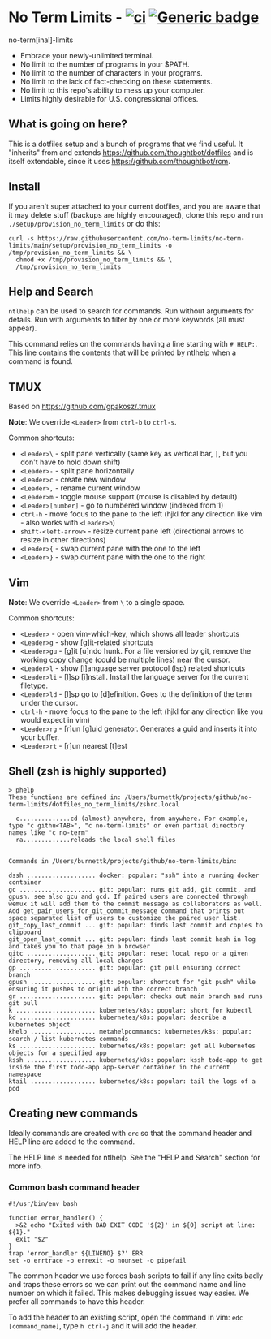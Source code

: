 # No Term Limits - [![ci](https://github.com/no-term-limits/no-term-limits/actions/workflows/ci.yml/badge.svg)](https://github.com/no-term-limits/no-term-limits/actions/workflows/ci.yml) [![Generic badge](https://img.shields.io/badge/built%20with-science-1abc9c.svg)](https://shields.io/)


no-term[inal]-limits

 * Embrace your newly-unlimited terminal.
 * No limit to the number of programs in your $PATH.
 * No limit to the number of characters in your programs.
 * No limit to the lack of fact-checking on these statements.
 * No limit to this repo's ability to mess up your computer.
 * Limits highly desirable for U.S. congressional offices.

## What is going on here?

This is a dotfiles setup and a bunch of programs that we find useful. It "inherits" from and extends https://github.com/thoughtbot/dotfiles and is itself extendable, since it uses https://github.com/thoughtbot/rcm.

## Install

If you aren't super attached to your current dotfiles, and you are aware that it may delete stuff (backups are highly encouraged), clone this repo and run `./setup/provision_no_term_limits` or do this:

    curl -s https://raw.githubusercontent.com/no-term-limits/no-term-limits/main/setup/provision_no_term_limits -o /tmp/provision_no_term_limits && \
      chmod +x /tmp/provision_no_term_limits && \
      /tmp/provision_no_term_limits

## Help and Search

`ntlhelp` can be used to search for commands. Run without arguments for details.
Run with arguments to filter by one or more keywords (all must appear).

This command relies on the commands having a line starting with `# HELP:`. This
line contains the contents that will be printed by ntlhelp when a command is
found.

## TMUX

Based on https://github.com/gpakosz/.tmux

**Note**: We override `<Leader>` from `ctrl-b` to `ctrl-s`.

Common shortcuts:
  * `<Leader>\` - split pane vertically (same key as vertical bar, `|`, but you don't have to hold down shift)
  * `<Leader>-` - split pane horizontally
  * `<Leader>c` - create new window
  * `<Leader>,` - rename current window
  * `<Leader>m` - toggle mouse support (mouse is disabled by default)
  * `<Leader>[number]` - go to numbered window (indexed from 1)
  * `ctrl-h` - move focus to the pane to the left (hjkl for any direction like vim - also works with `<Leader>h`)
  * `shift-<left-arrow>` - resize current pane left (directional arrows to resize in other directions)
  * `<Leader>{` - swap current pane with the one to the left
  * `<Leader>}` - swap current pane with the one to the right

## Vim

**Note**: We override `<Leader>` from `\` to a single space.

Common shortcuts:
  * `<Leader>` - open vim-which-key, which shows all leader shortcuts
  * `<Leader>g` - show [g]it-related shortcuts
  * `<Leader>gu` - [g]it [u]ndo hunk. For a file versioned by git, remove the
    working copy change (could be multiple lines) near the cursor.
  * `<Leader>l` - show [l]anguage server protocol (lsp) related shortcuts
  * `<Leader>li` - [l]sp [i]nstall. Install the language server for the
    current filetype.
  * `<Leader>ld` - [l]sp go to [d]efinition. Goes to the definition of the term
    under the cursor.
  * `ctrl-h` - move focus to the pane to the left (hjkl for any direction like you would expect in vim)
  * `<Leader>rg` - [r]un [g]uid generator. Generates a guid and inserts it into
    your buffer.
  * `<Leader>rt` - [r]un nearest [t]est

## Shell (zsh is highly supported)

    > phelp
    These functions are defined in: /Users/burnettk/projects/github/no-term-limits/dotfiles_no_term_limits/zshrc.local

      c..............cd (almost) anywhere, from anywhere. For example, type "c githu<TAB>", "c no-term-limits" or even partial directory names like "c no-term"
      ra.............reloads the local shell files


    Commands in /Users/burnettk/projects/github/no-term-limits/bin:

    dssh ................... docker: popular: "ssh" into a running docker container
    gc ..................... git: popular: runs git add, git commit, and gpush. see also gcu and gcd. If paired users are connected through wemux it will add them to the commit message as collaborators as well. Add get_pair_users_for_git_commit_message command that prints out space separated list of users to customize the paired user list.
    git_copy_last_commit ... git: popular: finds last commit and copies to clipboard
    git_open_last_commit ... git: popular: finds last commit hash in log and takes you to that page in a browser
    gitc ................... git: popular: reset local repo or a given directory, removing all local changes
    gp ..................... git: popular: git pull ensuring correct branch
    gpush .................. git: popular: shortcut for "git push" while ensuring it pushes to origin with the correct branch
    gr ..................... git: popular: checks out main branch and runs git pull
    k ...................... kubernetes/k8s: popular: short for kubectl
    kd ..................... kubernetes/k8s: popular: describe a kubernetes object
    khelp .................. metahelpcommands: kubernetes/k8s: popular: search / list kubernetes commands
    ks ..................... kubernetes/k8s: popular: get all kubernetes objects for a specified app
    kssh ................... kubernetes/k8s: popular: kssh todo-app to get inside the first todo-app app-server container in the current namespace
    ktail .................. kubernetes/k8s: popular: tail the logs of a pod

## Creating new commands

Ideally commands are created with `crc` so that the command header and HELP line are added to the command.

The HELP line is needed for ntlhelp. See the "HELP and Search" section for more info.

### Common bash command header

````
#!/usr/bin/env bash

function error_handler() {
  >&2 echo "Exited with BAD EXIT CODE '${2}' in ${0} script at line: ${1}."
  exit "$2"
}
trap 'error_handler ${LINENO} $?' ERR
set -o errtrace -o errexit -o nounset -o pipefail
````

The common header we use forces bash scripts to fail if any line exits badly
and traps these errors so we can print out the command name and line number on
which it failed. This makes debugging issues way easier. We prefer all commands
to have this header.

To add the header to an existing script, open the command in vim: `edc [command_name]`, type `h ctrl-j` and it will add the header.
